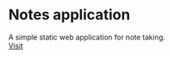 # Notes application  

A simple static web application for note taking.  
[Visit](https://chipper-manatee-ca6e6c.netlify.app)
